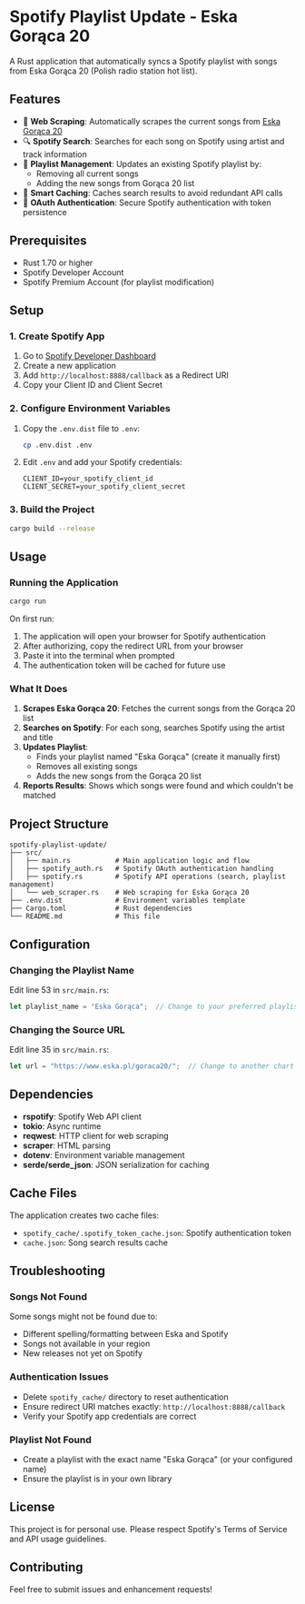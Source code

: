 # Spotify Playlist Update - Eska Gorąca 20

A Rust application that automatically syncs a Spotify playlist with songs from Eska Gorąca 20 (Polish radio station hot list).

## Features

- 🎵 **Web Scraping**: Automatically scrapes the current songs from [Eska Gorąca 20](https://www.eska.pl/goraca20/)
- 🔍 **Spotify Search**: Searches for each song on Spotify using artist and track information
- 📝 **Playlist Management**: Updates an existing Spotify playlist by:
  - Removing all current songs
  - Adding the new songs from Gorąca 20 list
- 💾 **Smart Caching**: Caches search results to avoid redundant API calls
- 🔐 **OAuth Authentication**: Secure Spotify authentication with token persistence

## Prerequisites

- Rust 1.70 or higher
- Spotify Developer Account
- Spotify Premium Account (for playlist modification)

## Setup

### 1. Create Spotify App

1. Go to [Spotify Developer Dashboard](https://developer.spotify.com/dashboard)
2. Create a new application
3. Add `http://localhost:8888/callback` as a Redirect URI
4. Copy your Client ID and Client Secret

### 2. Configure Environment Variables

1. Copy the `.env.dist` file to `.env`:
   ```bash
   cp .env.dist .env
   ```

2. Edit `.env` and add your Spotify credentials:
   ```
   CLIENT_ID=your_spotify_client_id
   CLIENT_SECRET=your_spotify_client_secret
   ```

### 3. Build the Project

```bash
cargo build --release
```

## Usage

### Running the Application

```bash
cargo run
```

On first run:
1. The application will open your browser for Spotify authentication
2. After authorizing, copy the redirect URL from your browser
3. Paste it into the terminal when prompted
4. The authentication token will be cached for future use

### What It Does

1. **Scrapes Eska Gorąca 20**: Fetches the current songs from the Gorąca 20 list
2. **Searches on Spotify**: For each song, searches Spotify using the artist and title
3. **Updates Playlist**: 
   - Finds your playlist named "Eska Gorąca" (create it manually first)
   - Removes all existing songs
   - Adds the new songs from the Gorąca 20 list
4. **Reports Results**: Shows which songs were found and which couldn't be matched

## Project Structure

```
spotify-playlist-update/
├── src/
│   ├── main.rs           # Main application logic and flow
│   ├── spotify_auth.rs   # Spotify OAuth authentication handling
│   ├── spotify.rs        # Spotify API operations (search, playlist management)
│   └── web_scraper.rs    # Web scraping for Eska Gorąca 20
├── .env.dist             # Environment variables template
├── Cargo.toml            # Rust dependencies
└── README.md             # This file
```

## Configuration

### Changing the Playlist Name

Edit line 53 in `src/main.rs`:
```rust
let playlist_name = "Eska Gorąca";  // Change to your preferred playlist name
```

### Changing the Source URL

Edit line 35 in `src/main.rs`:
```rust
let url = "https://www.eska.pl/goraca20/";  // Change to another chart if needed
```

## Dependencies

- **rspotify**: Spotify Web API client
- **tokio**: Async runtime
- **reqwest**: HTTP client for web scraping
- **scraper**: HTML parsing
- **dotenv**: Environment variable management
- **serde/serde_json**: JSON serialization for caching

## Cache Files

The application creates two cache files:
- `spotify_cache/.spotify_token_cache.json`: Spotify authentication token
- `cache.json`: Song search results cache

## Troubleshooting

### Songs Not Found
Some songs might not be found due to:
- Different spelling/formatting between Eska and Spotify
- Songs not available in your region
- New releases not yet on Spotify

### Authentication Issues
- Delete `spotify_cache/` directory to reset authentication
- Ensure redirect URI matches exactly: `http://localhost:8888/callback`
- Verify your Spotify app credentials are correct

### Playlist Not Found
- Create a playlist with the exact name "Eska Gorąca" (or your configured name)
- Ensure the playlist is in your own library

## License

This project is for personal use. Please respect Spotify's Terms of Service and API usage guidelines.

## Contributing

Feel free to submit issues and enhancement requests!